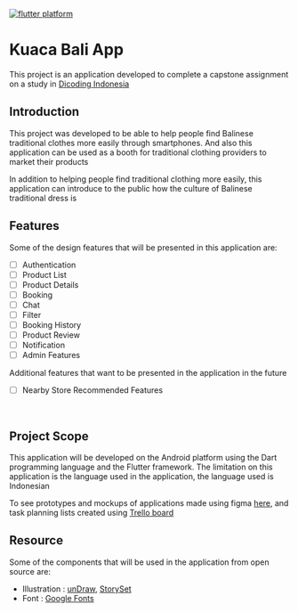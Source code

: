 [![flutter platform](https://img.shields.io/badge/Platform-Flutter-yellow.svg)](https://flutter.io)

# Kuaca Bali App

This project is an application developed to complete a capstone assignment on a study in [Dicoding Indonesia](https://www.dicoding.com/)

## Introduction

This project was developed to be able to help people find Balinese traditional clothes more easily through smartphones. And also this application can be used as a booth for traditional clothing providers to market their products

In addition to helping people find traditional clothing more easily, this application can introduce to the public how the culture of Balinese traditional dress is

## Features

Some of the design features that will be presented in this application are:

- [ ] Authentication
- [ ] Product List
- [ ] Product Details
- [ ] Booking
- [ ] Chat
- [ ] Filter
- [ ] Booking History
- [ ] Product Review
- [ ] Notification
- [ ] Admin Features

Additional features that want to be presented in the application in the future

- [ ] Nearby Store Recommended Features

<br>

## Project Scope

This application will be developed on the Android platform using the Dart programming language and the Flutter framework. The limitation on this application is the language used in the application, the language used is Indonesian

To see prototypes and mockups of applications made using figma [here](https://www.figma.com/file/OrMzmKnqvzvGHQYRjUTVSR/Kuaca-Bali?node-id=59%3A1163), and task planning lists created using [Trello board](https://trello.com/b/ktDfXtE6)

## Resource

Some of the components that will be used in the application from open source are:

- Illustration : [unDraw](https://undraw.co/), [StorySet](https://storyset.com/)
- Font : [Google Fonts](https://fonts.google.com/)
